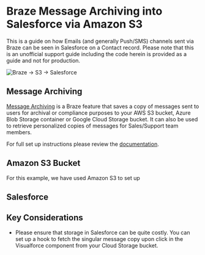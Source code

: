 # Braze Message Archiving into Salesforce via Amazon S3

This is a guide on how Emails (and generally Push/SMS) channels sent via Braze can be seen in Salesforce on a Contact record. Please note that this is an unofficial support guide including the code herein is provided as a guide and not for production.

![Braze -> S3 -> Salesforce](https://braze-images.com/appboy/communication/assets/image_assets/images/67292b90b4326e006374015f/original.png?1730751376)

## Message Archiving
[Message Archiving](https://www.braze.com/docs/user_guide/data_and_analytics/export_braze_data/message_archiving) is a Braze feature that saves a copy of messages sent to users for archival or compliance purposes to your AWS S3 bucket, Azure Blob Storage container or Google Cloud Storage bucket. It can also be used to retrieve personalized copies of messages for Sales/Support team members.

For full set up instructions please review the [documentation](https://www.braze.com/docs/user_guide/data_and_analytics/export_braze_data/message_archiving/#how-it-works).

## Amazon S3 Bucket
For this example, we have used Amazon S3 to set up 

## Salesforce


## Key Considerations
- Please ensure that storage in Salesforce can be quite costly. You can set up a hook to fetch the singular message copy upon click in the Visualforce component from your Cloud Storage bucket.